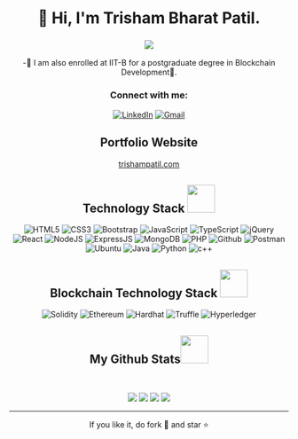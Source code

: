 <h1 align="center">👋 Hi, I'm Trisham Bharat Patil.</h1>
<h3 align="center"> <img src="https://readme-typing-svg.herokuapp.com?color=0357F7&lines=Full+Stack+Developer+%3A)" /> </h3>
<p align="center"> -🌱 I am also enrolled at IIT-B for a postgraduate degree in Blockchain Development🚀.</p>

<h3 align="center">Connect with me:</h3>
<div align="center">
  <a href="https://www.linkedin.com/in/trishampatil/"><img alt="LinkedIn" src="https://img.shields.io/badge/linkedin-%230077B5.svg?style=for-the-badge&logo=linkedin&logoColor=white"/></a>
  <a href="mailto:trishampatil@gmail.com"><img alt="Gmail" src="https://img.shields.io/badge/Gmail-D14836?style=for-the-badge&logo=gmail&logoColor=white"/></a>
  
<h2 align="center">
  Portfolio Website </h2>
  <a href="https://trishampatil.com/" target="_blank"><p>trishampatil.com</p></a>

</div>

<h2 align="center">Technology Stack <img src="https://github.com/ritik307/ritik307/blob/main/images/laptop.gif" width="50"></h2>
<p align="center">
<img alt="HTML5" src="https://img.shields.io/badge/html5-%23E34F26.svg?style=for-the-badge&logo=html5&logoColor=white"/>
<img alt="CSS3" src="https://img.shields.io/badge/css3-%231572B6.svg?style=for-the-badge&logo=css3&logoColor=white"/>
<img alt="Bootstrap" src="https://img.shields.io/badge/bootstrap-%23563D7C.svg?style=for-the-badge&logo=bootstrap&logoColor=white"/>
<img alt="JavaScript" src="https://img.shields.io/badge/javascript-%23323330.svg?style=for-the-badge&logo=javascript&logoColor=%23F7DF1E"/>
<img alt="TypeScript" src="https://img.shields.io/badge/typescript-%23323330.svg?style=for-the-badge&logo=typescript&logoColor=%23F7DF1E"/>
<img alt="jQuery" src="https://img.shields.io/badge/jquery-%230769AD.svg?style=for-the-badge&logo=jquery&logoColor=white"/>
<img alt="React" src="https://img.shields.io/badge/react-%2320232a.svg?style=for-the-badge&logo=react&logoColor=%2361DAFB"/>
<img alt="NodeJS" src="https://img.shields.io/badge/node.js-%2343853D.svg?style=for-the-badge&logo=node-dot-js&logoColor=white"/>
<img alt="ExpressJS" src="https://img.shields.io/badge/Express.js-000000?style=for-the-badge&logo=express&logoColor=white"/>
<img alt="MongoDB" src ="https://img.shields.io/badge/MongoDB-4EA94B?style=for-the-badge&logo=mongodb&logoColor=white"/>
<img alt="PHP" src="https://img.shields.io/badge/php-%23777BB4.svg?style=for-the-badge&logo=php&logoColor=white"/>
<img alt="Github" src="https://img.shields.io/badge/github-%2320232a.svg?style=for-the-badge&logo=github5&logoColor=white"/>
<img alt="Postman" src="https://img.shields.io/badge/Postman-CC6699?style=for-the-badge&logo=postman&logoColor=white"/>
<img alt="Ubuntu" src="https://img.shields.io/badge/Ubuntu-%230769AD.svg?style=for-the-badge&logo=ubuntu&logoColor=white"/> 
<img alt="Java" src="https://img.shields.io/badge/java-%23ED8B00.svg?style=for-the-badge&logo=java&logoColor=white"/>
<img alt="Python" src="https://img.shields.io/badge/python-%2314354C.svg?style=for-the-badge&logo=python&logoColor=white"/>
<img alt="c++" src="https://img.shields.io/badge/C%2B%2B-00599C?style=for-the-badge&logo=c%2B%2B&logoColor=white"/>
</p>
<h2 align="center">Blockchain Technology Stack <img src="https://github.com/ritik307/ritik307/blob/main/images/laptop.gif" width="50"></h2>
<p align="center">
<img alt="Solidity" src="https://img.shields.io/badge/solidity-%2black.svg?style=for-the-badge&logo=solidity&logoColor=white"/>
<img alt="Ethereum" src="https://img.shields.io/badge/ethereum-%23323330.svg?style=for-the-badge&logo=ethereum&logoColor=%23F7DF1E"/>
<img alt="Hardhat" src="https://img.shields.io/badge/hardhat-%2314354C.svg?style=for-the-badge&logo=hardhat&logoColor=white"/>
<img alt="Truffle" src="https://img.shields.io/badge/truffle-%2314354C.svg?style=for-the-badge&logo=truffle&logoColor=white"/>
<img alt="Hyperledger" src="https://img.shields.io/badge/hyperledger-%23323330.svg?style=for-the-badge&logo=hyperledger&logoColor=white"/>
</p>
<h2 align="center">
  My Github Stats<img src="https://media.giphy.com/media/VgCDAzcKvsR6OM0uWg/giphy.gif" width="50">
</h2>
<br>
<p align = "center">
  <img  src = "https://github-readme-stats.vercel.app/api?username=TrishamBP&show_icons=true&theme=radical&line_height=27">
  <img src = "https://github-readme-stats.vercel.app/api/top-langs/?username=TrishamBP&hide=html,css,java,shaderlab,kotlin,hlsl&theme=radical">
  <img  src = "[https://github-readme-stats.vercel.app/api?username=TrishamBP&show_icons=true&theme=radical&line_height=27]
</p>
<p align = "center">
   <img  src="https://github-readme-streak-stats.herokuapp.com/?user=TrishamBP&show_icons=true&locale=en&layout=compact&theme=radical&line_height=0" />
</p> 
<hr>
<p align="center">If you like it, do fork 🍴 and star ⭐</p>

